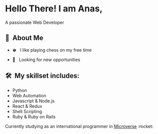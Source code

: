<h1>Hello There! I am Anas,</h1>
<p>A passionate Web Developer </p>
<h2> 👨 &nbsp;About Me </h2>


- ♚ &nbsp; I like playing chess on my free time

- 👔 &nbsp; Looking for new opportunities

<h2>🛠 &nbsp;My skillset includes:</h2>
<ul>
  <li>Python</li>
  <li>Web Automation</li>
  <li>Javascript & Node.js</li>
  <li>React & Redux</li>
  <li>Shell Scripting</li>
  <li>Ruby & Ruby on Rails</li>
</ul>


<p>Currently studying as an international programmer in <a href="https://www.microverse.org/" target="_blank">Microverse</a> :rocket:</p>